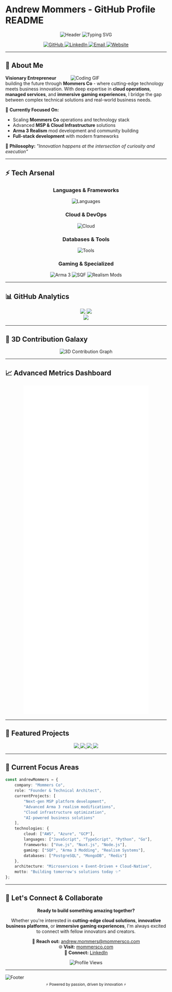 # Andrew Mommers - GitHub Profile README

<div align="center">

<!-- Animated Header Banner -->
<img src="https://capsule-render.vercel.app/api?type=waving&color=gradient&customColorList=0,2,2,5,30&height=300&section=header&text=Andrew%20Mommers&fontSize=70&fontColor=E6F2FF&animation=twinkling&fontAlignY=35&desc=Innovating%20at%20the%20intersection%20of%20technology%20and%20business&descAlignY=55&descSize=18" alt="Header"/>

<!-- Typing Animation -->
<img src="https://readme-typing-svg.herokuapp.com?font=Fira+Code&weight=600&size=28&duration=4000&pause=800&color=00E5FF&background=0B122100&center=true&vCenter=true&width=800&height=80&lines=Founder+%40+Mommers+Co+%F0%9F%9A%80;MSP+%26+Cloud+Operations+Specialist+%E2%98%81%EF%B8%8F;Arma+3+Realism+Modding+Expert+%F0%9F%8E%AE;Full-Stack+Developer+%F0%9F%92%BB;Building+the+Future%2C+One+Line+at+a+Time+%E2%9C%A8" alt="Typing SVG"/>

<!-- Social Badges -->
<p>
  <a href="https://github.com/AndrewMommers">
    <img src="https://img.shields.io/badge/GitHub-0B1221?style=for-the-badge&logo=github&logoColor=00E5FF&labelColor=0B1221&color=7C3AED" alt="GitHub"/>
  </a>
  <a href="https://linkedin.com/in/andrewmommers">
    <img src="https://img.shields.io/badge/LinkedIn-0B1221?style=for-the-badge&logo=linkedin&logoColor=00E5FF&labelColor=0B1221&color=7C3AED" alt="LinkedIn"/>
  </a>
  <a href="mailto:andrew.mommers@mommersco.com">
    <img src="https://img.shields.io/badge/Email-0B1221?style=for-the-badge&logo=gmail&logoColor=00E5FF&labelColor=0B1221&color=7C3AED" alt="Email"/>
  </a>
  <a href="https://mommersco.com">
    <img src="https://img.shields.io/badge/Website-0B1221?style=for-the-badge&logo=google-chrome&logoColor=00E5FF&labelColor=0B1221&color=7C3AED" alt="Website"/>
  </a>
</p>

</div>

---

## 🔮 **About Me**

<img align="right" width="300" src="https://media.giphy.com/media/qgQUggAC3Pfv687qPC/giphy.gif" alt="Coding GIF"/>

**Visionary Entrepreneur** building the future through **Mommers Co** - where cutting-edge technology meets business innovation. With deep expertise in **cloud operations**, **managed services**, and **immersive gaming experiences**, I bridge the gap between complex technical solutions and real-world business needs.

🎯 **Currently Focused On:**
- Scaling **Mommers Co** operations and technology stack
- Advanced **MSP & Cloud Infrastructure** solutions
- **Arma 3 Realism** mod development and community building
- **Full-stack development** with modern frameworks

🌟 **Philosophy:** *"Innovation happens at the intersection of curiosity and execution"*

---

## ⚡ **Tech Arsenal**

<div align="center">

### **Languages & Frameworks**
<img src="https://skillicons.dev/icons?i=js,ts,html,css,vue,nuxt,react,nodejs,python,php,go,rust&theme=dark" alt="Languages"/>

### **Cloud & DevOps**
<img src="https://skillicons.dev/icons?i=aws,azure,gcp,docker,kubernetes,terraform,jenkins,github,git,linux&theme=dark" alt="Cloud"/>

### **Databases & Tools**
<img src="https://skillicons.dev/icons?i=postgres,mysql,mongodb,redis,nginx,apache,vscode,vim,figma,photoshop&theme=dark" alt="Tools"/>

### **Gaming & Specialized**
<img src="https://img.shields.io/badge/Arma_3_Scripting-0B1221?style=for-the-badge&logo=steam&logoColor=00E5FF&labelColor=0B1221&color=39FF14" alt="Arma 3"/>
<img src="https://img.shields.io/badge/SQF-0B1221?style=for-the-badge&logo=code&logoColor=00E5FF&labelColor=0B1221&color=39FF14" alt="SQF"/>
<img src="https://img.shields.io/badge/Realism_Mods-0B1221?style=for-the-badge&logo=gamepad&logoColor=00E5FF&labelColor=0B1221&color=39FF14" alt="Realism Mods"/>

</div>

---

## 📊 **GitHub Analytics**

<div align="center">

<img height="180em" src="https://github-readme-stats.vercel.app/api?username=AndrewMommers&show_icons=true&hide_border=true&count_private=true&bg_color=0B1221&title_color=00E5FF&text_color=E6F2FF&icon_color=7C3AED&ring_color=39FF14"/>

<img height="180em" src="https://github-readme-streak-stats.demolab.com/?user=AndrewMommers&hide_border=true&background=0B1221&stroke=00E5FF&ring=39FF14&fire=00E5FF&currStreakNum=E6F2FF&sideNums=E6F2FF&currStreakLabel=7C3AED&sideLabels=7C3AED&dates=E6F2FF"/>

</div>

<div align="center">
<img src="https://github-readme-stats.vercel.app/api/top-langs/?username=AndrewMommers&layout=compact&hide_border=true&bg_color=0B1221&title_color=00E5FF&text_color=E6F2FF&icon_color=7C3AED"/>
</div>

---

## 🌌 **3D Contribution Galaxy**

<div align="center">

<picture>
  <source media="(prefers-color-scheme: dark)" srcset="./profile-3d-contrib/profile-season-animate-dark.svg">
  <source media="(prefers-color-scheme: light)" srcset="./profile-3d-contrib/profile-season-animate-light.svg">
  <img src="./profile-3d-contrib/profile-season-animate-dark.svg" alt="3D Contribution Graph"/>
</picture>

</div>

---

## 📈 **Advanced Metrics Dashboard**

<div align="center">

<picture>
  <source media="(prefers-color-scheme: dark)" srcset="./metrics-dark.svg">
  <source media="(prefers-color-scheme: light)" srcset="./metrics-light.svg">
  <img src="./metrics-dark.svg" alt="Metrics Dashboard"/>
</picture>

</div>

---

## 🚀 **Featured Projects**

<div align="center">

<a href="https://github.com/Mommers-Co/Discord">
  <img src="https://github-readme-stats.vercel.app/api/pin/?username=Mommers-Co&repo=Discord&hide_border=true&bg_color=0B1221&title_color=00E5FF&text_color=E6F2FF&icon_color=7C3AED"/>
</a>

<a href="https://github.com/GamingPanthers/A3-Realistic-Airborne">
  <img src="https://github-readme-stats.vercel.app/api/pin/?username=GamingPanthers&repo=A3-Realistic-Airborne&hide_border=true&bg_color=0B1221&title_color=00E5FF&text_color=E6F2FF&icon_color=7C3AED"/>
</a>

<a href="https://github.com/Mommers-Co/FS25-Dashboard">
  <img src="https://github-readme-stats.vercel.app/api/pin/?username=Mommers-Co&repo=FS25-Dashboard&hide_border=true&bg_color=0B1221&title_color=00E5FF&text_color=E6F2FF&icon_color=7C3AED"/>
</a>

<a href="https://github.com/AndrewMommers/msp-automation">
  <img src="https://github-readme-stats.vercel.app/api/pin/?username=AndrewMommers&repo=msp-automation&hide_border=true&bg_color=0B1221&title_color=00E5FF&text_color=E6F2FF&icon_color=7C3AED"/>
</a>

</div>

---

## 💫 **Current Focus Areas**

```typescript
const andrewMommers = {
    company: "Mommers Co",
    role: "Founder & Technical Architect",
    currentProjects: [
        "Next-gen MSP platform development",
        "Advanced Arma 3 realism modifications",
        "Cloud infrastructure optimization",
        "AI-powered business solutions"
    ],
    technologies: {
        cloud: ["AWS", "Azure", "GCP"],
        languages: ["JavaScript", "TypeScript", "Python", "Go"],
        frameworks: ["Vue.js", "Nuxt.js", "Node.js"],
        gaming: ["SQF", "Arma 3 Modding", "Realism Systems"],
        databases: ["PostgreSQL", "MongoDB", "Redis"]
    },
    architecture: "Microservices + Event-Driven + Cloud-Native",
    motto: "Building tomorrow's solutions today ✨"
};
```

---

## 🎯 **Let's Connect & Collaborate**

<div align="center">

**Ready to build something amazing together?**

Whether you're interested in **cutting-edge cloud solutions**, **innovative business platforms**, or **immersive gaming experiences**, I'm always excited to connect with fellow innovators and creators.

📧 **Reach out:** [andrew.mommers@mommersco.com](mailto:andrew.mommers@mommersco.com)  
🌐 **Visit:** [mommersco.com](https://mommersco.com)  
💼 **Connect:** [LinkedIn](https://linkedin.com/in/andrewmommers)

<img src="https://komarev.com/ghpvc/?username=AndrewMommers&label=Profile%20Views&color=00E5FF&style=for-the-badge&labelColor=0B1221" alt="Profile Views"/>

</div>

---

<!-- Animated Footer -->
<img src="https://capsule-render.vercel.app/api?type=waving&color=gradient&customColorList=0,2,2,5,30&height=120&section=footer&animation=twinkling&fontColor=E6F2FF&desc=The%20future%20is%20built%20by%20those%20who%20dare%20to%20innovate&descSize=16&descAlignY=25" alt="Footer"/>

<div align="center">
<sub>⚡ Powered by passion, driven by innovation ⚡</sub>
</div>